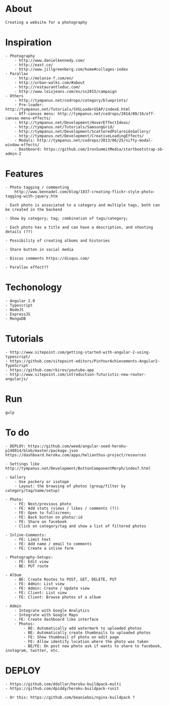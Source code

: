 # About
    Creating a website for a photography

# Inspiration

    - Photography
        - http://www.danielkennedy.com/
        - http://east.co/
        - http://www.jillgreenberg.com/home#collages-index
    - Parallax
        - http://melanie-f.com/en/
        - http://urban-walks.com/#about
        - http://restaurantleduc.com/
        - http://www.loisjeans.com/es/ss2015/campaign
    - Others
        - http://tympanus.net/codrops/category/blueprints/
        - Pre-loader: http://tympanus.net/Tutorials/SVGLoaderGSAP/index6.html
        - Off-canvas menu: http://tympanus.net/codrops/2014/09/16/off-canvas-menu-effects/
        - http://tympanus.net/Development/HoverEffectIdeas/
        - http://tympanus.net/Tutorials/SamsungGrid/
        - http://tympanus.net/Development/ScatteredPolaroidsGallery/
        - http://tympanus.net/Development/CreativeLoadingEffects/
        - Modals: http://tympanus.net/codrops/2013/06/25/nifty-modal-window-effects/
        - Dashboard: https://github.com/IronSummitMedia/startbootstrap-sb-admin-2

# Features

    - Photo tagging / commenting
        http://www.bennadel.com/blog/1837-creating-flickr-style-photo-tagging-with-jquery.htm

    - Each photo is associated to a category and multiple tags, both can be created in the backend

    - Show by category; tag; combination of tags/category;

    - Each photo has a title and can have a description, and shooting details (??)

    - Possibility of creating albums and histories

    - Share button in social media

    - Discus comments https://disqus.com/

    - Parallax effect??



# Techonology

    - Angular 2.0
    - Typescript
    - NodeJS
    - ExpressJS
    - MongoDB

# Tutorials
    - http://www.sitepoint.com/getting-started-with-angular-2-using-typescript/
    - https://github.com/sitepoint-editors/PinYourAchievements-Angular2-TypeScript
    - https://github.com/rkirov/youtube-app
    - http://www.sitepoint.com/introduction-futuristic-new-router-angularjs/

# Run

    gulp

# To do

    - DEPLOY: https://github.com/weed/angular-seed-heroku-p140814/blob/master/package.json
    https://dashboard.heroku.com/apps/helianthus-project/resources

    - Settings like http://tympanus.net/Development/ButtonComponentMorph/index7.html

    - Gallery
        - Use packery or isotope
        - Layout: the browsing of photos (group/filter by category/tag/name/setup)

    - Photo:
        - FE: Next/previous photo
        - FE: Add stats (views / likes / comments (?))
        - FE: Open to fullscreen;
        - FE: Back button on photo/:id
        - FE: Share on facebook
        - Click on category/tag and show a list of filtered photos

    - Inline-Comments:
        - FE: Limit text
        - FE: Add name / email to comments
        - FE: Create a inline form

    - Photography-Setups:
        - FE: Edit view
        - BE: PUT route

    - Album
        - BE: Create Routes to POST, GET, DELETE, PUT
        - FE: Admin: List view
        - FE: Admin: Create / Update view
        - FE: Client: List view
        - FE: Client: Browse photos of a album

    - Admin
        - Integrate with Google Analytics
        - Integrate with Google Maps
        - FE: Create dashboard like interface
        - Photos:
            - BE: Automatically add watermark to uploaded photos
            - BE: Automatically create thumbnails to uploaded photos
            - FE: Show thumbnail of photo on edit page
            - FE: Allow identify location where the photo was taken
            - BE/FE: On post new photo ask if wants to share to facebook, instagram, twitter, etc.

# DEPLOY
    - https://github.com/ddollar/heroku-buildpack-multi
    - https://github.com/dpiddy/heroku-buildpack-runit

    - Or this: https://github.com/beanieboi/nginx-buildpack ?
